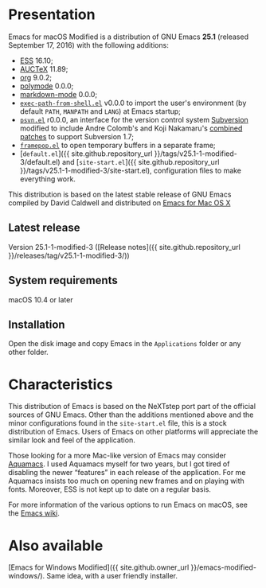 Presentation
============

Emacs for macOS Modified is a distribution of GNU Emacs **25.1**
(released September 17, 2016) with the following additions:

-   [ESS](http://ess.r-project.org) 16.10;
-   [AUCTeX](http://www.gnu.org/software/auctex/) 11.89;
-   [org](http://orgmode.org/) 9.0.2;
-   [polymode](https://github.com/vitoshka/polymode) 0.0.0;
-   [markdown-mode](http://jblevins.org/projects/markdown-mode/) 0.0.0;
-   [`exec-path-from-shell.el`](https://github.com/purcell/exec-path-from-shell)
    v0.0.0 to import the user's environment (by default `PATH`, `MANPATH` and
    `LANG`) at Emacs startup;
-   [`psvn.el`](http://svn.apache.org/viewvc/subversion/trunk/contrib/client-side/emacs/)
    r0.0.0, an interface for the version control system
    [Subversion](http://subversion.tigris.org) modified to include
    Andre Colomb's and Koji Nakamaru's
    [combined patches](http://mail-archives.apache.org/mod_mbox//subversion-dev/201208.mbox/raw/%3c503B958F.6010906@schickhardt.org%3e/1/4)
    to support Subversion 1.7;
-   [`framepop.el`](http://bazaar.launchpad.net/~vcs-imports/emacs-goodies-el/trunk/view/head:/elisp/emacs-goodies-el/framepop.el)
    to open temporary buffers in a separate frame;
-   [`default.el`]({{ site.github.repository_url }}/tags/v25.1-1-modified-3/default.el)
    and
    [`site-start.el`]({{ site.github.repository_url }}/tags/v25.1-1-modified-3/site-start.el),
    configuration files to make everything work.

This distribution is based on the latest stable release of GNU Emacs
compiled by David Caldwell and distributed on
[Emacs for Mac OS X](http://emacsformacosx.com)

Latest release
--------------

Version 25.1-1-modified-3 ([Release notes]({{ site.github.repository_url }}/releases/tag/v25.1-1-modified-3/))

System requirements
-------------------

macOS 10.4 or later

Installation
------------

Open the disk image and copy Emacs in the `Applications` folder or any
other folder.

Characteristics
===============

This distribution of Emacs is based on the NeXTstep port part of the
official sources of GNU Emacs. Other than the additions mentioned above
and the minor configurations found in the `site-start.el` file, this is
a stock distribution of Emacs. Users of Emacs on other platforms will
appreciate the similar look and feel of the application.

Those looking for a more Mac-like version of Emacs may consider
[Aquamacs](http://aquamacs.org). I used Aquamacs myself for
two years, but I got tired of disabling the newer “features” in each
release of the application. For me Aquamacs insists too much on opening
new frames and on playing with fonts. Moreover, ESS is not kept up to
date on a regular basis.

For more information of the various options to run Emacs on macOS, see
the [Emacs wiki](http://www.emacswiki.org/emacs/EmacsForMacOS).

Also available
==============

[Emacs for Windows Modified]({{ site.github.owner_url }}/emacs-modified-windows/). 
Same idea, with a user friendly installer.
